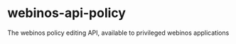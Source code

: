 webinos-api-policy
==================

The webinos policy editing API, available to privileged webinos applications
